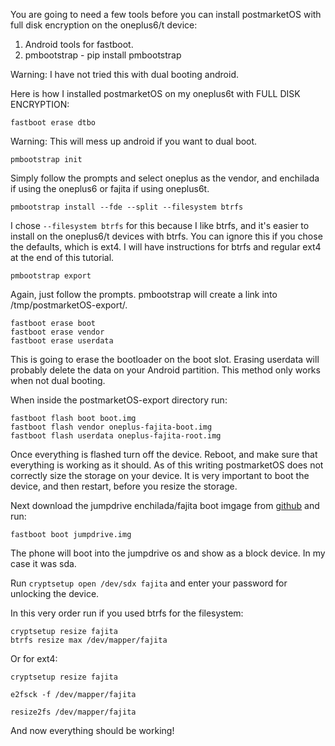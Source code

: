 You are going to need a few tools before you can install postmarketOS with full disk encryption on the oneplus6/t device:
1) Android tools for fastboot.
2) pmbootstrap - pip install pmbootstrap

Warning: I have not tried this with dual booting android.


Here is how I installed postmarketOS on my oneplus6t with FULL DISK ENCRYPTION:

```
fastboot erase dtbo
```

Warning: This will mess up android if you want to dual boot.

```
pmbootstrap init
```

Simply follow the prompts and select oneplus as the vendor, and enchilada if using the oneplus6 or fajita if using oneplus6t.


```
pmbootstrap install --fde --split --filesystem btrfs

```

I chose `--filesystem btrfs` for this because I like btrfs, and it's easier to install on the oneplus6/t devices with btrfs. You can ignore this if you chose the defaults, which is ext4. I will have instructions for btrfs and regular ext4 at the end of this tutorial.

```
pmbootstrap export
```

Again, just follow the prompts. pmbootstrap will create a link into /tmp/postmarketOS-export/.

```
fastboot erase boot
fastboot erase vendor
fastboot erase userdata
```

This is going to erase the bootloader on the boot slot. Erasing userdata will probably delete the data on your Android partition. This method only works when not dual booting.

When inside the postmarketOS-export directory run:
```
fastboot flash boot boot.img
fastboot flash vendor oneplus-fajita-boot.img
fastboot flash userdata oneplus-fajita-root.img
```

Once everything is flashed turn off the device. Reboot, and make sure that everything is working as it should. As of this writing postmarketOS does not correctly size the storage on your device. It is very important to boot the device, and then restart, before you resize the storage. 


Next download the jumpdrive enchilada/fajita boot imgage from [github](https://github.com/dreemurrs-embedded/Jumpdrive/releases) and run:
```
fastboot boot jumpdrive.img
```

The phone will boot into the jumpdrive os and show as a block device. In my case it was sda.

Run `cryptsetup open /dev/sdx fajita` and enter your password for unlocking the device.

In this very order run if you used btrfs for the filesystem:

```
cryptsetup resize fajita
btrfs resize max /dev/mapper/fajita
```

Or for ext4:
```
cryptsetup resize fajita

e2fsck -f /dev/mapper/fajita

resize2fs /dev/mapper/fajita
```

And now everything should be working!